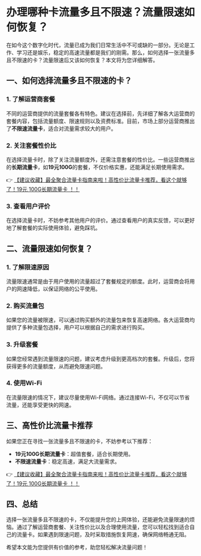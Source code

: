 # 办理哪种卡流量多且不限速？流量限速如何恢复？

在如今这个数字化时代，流量已成为我们日常生活中不可或缺的一部分。无论是工作、学习还是娱乐，稳定的高速流量都是我们的刚需。那么，如何选择一张流量多且不限速的卡？流量限速后又该如何恢复？本文将为您详细解答。

## 一、如何选择流量多且不限速的卡？

### 1. 了解运营商套餐
不同的运营商提供的流量套餐各有特色。建议在选择前，先详细了解各大运营商的套餐内容，包括流量额度、限速规则以及资费标准。目前，市场上部分运营商推出了**不限速流量卡**，适合对流量需求较大的用户。

### 2. 关注套餐性价比
在选择流量卡时，除了关注流量额度外，还需注意套餐的性价比。一些运营商推出的**长期流量卡**，如**19元100G**的套餐，不仅价格实惠，还能满足长期使用需求。

👉 [【建议收藏】最全聚合流量卡指南来啦！高性价比流量卡推荐，看这个就够了！19元 100G长期流量卡 ！！](https://bit.ly/Liuliangka)

### 3. 查看用户评价
在选择流量卡时，不妨参考其他用户的评价。通过查看用户的真实反馈，可以更好地了解套餐的实际使用体验，避免踩坑。

## 二、流量限速如何恢复？

### 1. 了解限速原因
流量限速通常是由于用户使用的流量超过了套餐规定的额度。此时，运营商会将用户的网速降低，以保证网络的公平使用。

### 2. 购买流量包
如果您的流量被限速，可以通过购买额外的流量包来恢复高速网络。各大运营商均提供了多种流量包选择，用户可以根据自己的需求进行购买。

### 3. 升级套餐
如果您经常遇到流量限速的问题，建议考虑升级到更高档次的套餐。升级后，您将获得更多的流量额度，从而避免限速问题。

### 4. 使用Wi-Fi
在流量限速的情况下，建议尽量使用Wi-Fi网络。通过连接Wi-Fi，不仅可以节省流量，还能享受更快的网速。

## 三、高性价比流量卡推荐

如果您正在寻找一张流量多且不限速的卡，不妨参考以下推荐：

- **19元100G长期流量卡**：超值套餐，适合长期使用。
- **不限速流量卡**：稳定高速，满足大流量需求。

👉 [【建议收藏】最全聚合流量卡指南来啦！高性价比流量卡推荐，看这个就够了！19元 100G长期流量卡 ！！](https://bit.ly/Liuliangka)

## 四、总结

选择一张流量多且不限速的卡，不仅能提升您的上网体验，还能避免流量限速的烦恼。通过了解运营商套餐、关注性价比以及合理使用流量，您可以轻松找到适合自己的流量卡。如果遇到限速问题，及时采取措施恢复网速，确保网络畅通无阻。

希望本文能为您提供有价值的参考，助您轻松解决流量问题！